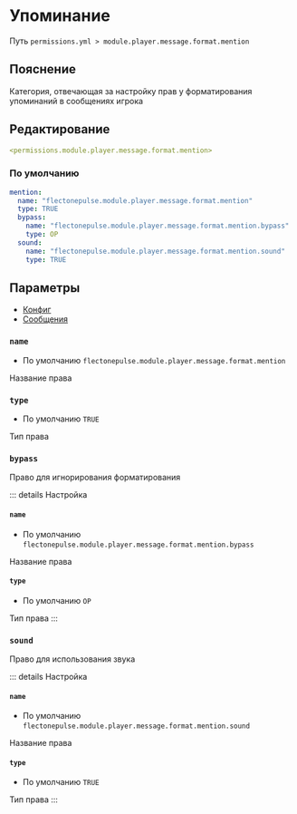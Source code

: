 # Упоминание
Путь `permissions.yml > module.player.message.format.mention`

## Пояснение
Категория, отвечающая за настройку прав у форматирования упоминаний в сообщениях игрока

## Редактирование
```yaml
<permissions.module.player.message.format.mention>
```

### По умолчанию
```yaml
mention:
  name: "flectonepulse.module.player.message.format.mention"
  type: TRUE
  bypass:
    name: "flectonepulse.module.player.message.format.mention.bypass"
    type: OP
  sound:
    name: "flectonepulse.module.player.message.format.mention.sound"
    type: TRUE
```

## Параметры

- [Конфиг](/ru/config/module/player/message/format/mention/)
- [Сообщения](/ru/messages/ru_ru/module/player/message/format/mention/)

### `name`
- По умолчанию `flectonepulse.module.player.message.format.mention`

Название права

### `type`
- По умолчанию `TRUE`

Тип права

### `bypass`

Право для игнорирования форматирования

::: details Настройка
#### `name`
- По умолчанию `flectonepulse.module.player.message.format.mention.bypass`

Название права

#### `type`
- По умолчанию `OP`

Тип права
:::

### `sound`

Право для использования звука

::: details Настройка
#### `name`
- По умолчанию `flectonepulse.module.player.message.format.mention.sound`

Название права

#### `type`
- По умолчанию `TRUE`

Тип права
:::

<!--@include: @/ru/parts/permission.md-->

